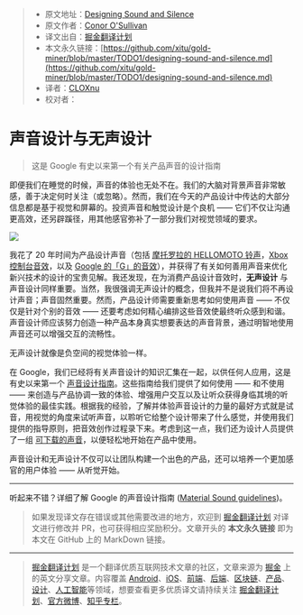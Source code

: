 > * 原文地址：[Designing Sound and Silence](https://medium.com/google-design/designing-sound-and-silence-1b9674301ec1)
> * 原文作者：[Conor O'Sullivan](https://medium.com/@conoros)
> * 译文出自：[掘金翻译计划](https://github.com/xitu/gold-miner)
> * 本文永久链接：[https://github.com/xitu/gold-miner/blob/master/TODO1/designing-sound-and-silence.md](https://github.com/xitu/gold-miner/blob/master/TODO1/designing-sound-and-silence.md)
> * 译者：[CLOXnu](https://github.com/CLOXnu/)
> * 校对者：

# 声音设计与无声设计

> 这是 Google 有史以来第一个有关产品声音的设计指南

即便我们在睡觉的时候，声音的体验也无处不在。我们的大脑对背景声音非常敏感，善于决定何时关注（或忽略）。然而，我们在今天的产品设计中传达的大部分信息都是基于视觉和屏幕的。投资声音和触觉设计是个良机 —— 它们不仅让沟通更高效，还另辟蹊径，用其他感官弥补了一部分我们对视觉领域的要求。

![](https://cdn-images-1.medium.com/max/6002/1*nQ84iSly5nrDkiNjPgHyUQ.png)

我花了 20 年时间为产品设计声音（包括 [摩托罗拉的 HELLOMOTO 铃声](https://soundcloud.com/musicandsound/moto-ringtone)，[Xbox 控制台音效](https://soundcloud.com/musicandsound/sets/xbox-sounds)，以及 [Google 的「G」的音效](https://design.google/library/sound-and-vision/)），并获得了有关如何善用声音来优化新兴技术的设计的宝贵见解。我还发现，在为消费产品设计音效时，**无声设计** 与声音设计同样重要。当然，我很强调无声设计的概念，但我并不是说我们将不再设计声音；声音固然重要。然而，产品设计师需要重新思考如何使用声音 —— 不仅仅是针对个别的音效 —— 还要考虑如何精心编排这些音效使最终听众感到和谐。声音设计师应该努力创造一种产品本身真实想要表达的声音背景，通过明智地使用声音还可以增强交互的流畅性。

无声设计就像是负空间的视觉体验一样。

在 Google，我们已经将有关声音设计的知识汇集在一起，以供任何人应用，这是有史以来第一个 [声音设计指南](https://material.io/design/sound/about-sound.html)。这些指南给我们提供了如何使用 —— 和不使用 —— 来创造与产品协调一致的体验、增强用户交互以及让听众获得身临其境的听觉体验的最佳实践。根据我的经验，了解并体验声音设计的力量的最好方式就是试音，用视觉的角度来试听声音，以聆听它给整个设计带来了什么感觉，并使用我们提供的指导原则，把音效创作过程录下来。考虑到这一点，我们还为设计人员提供了一组 [可下载的声音](http://material.io/design/sound/sound-resources.html)，以便轻松地开始在产品中使用。

声音设计和无声设计不仅可以让团队构建一个出色的产品，还可以培养一个更加感官的用户体验 —— 从听觉开始。

***

听起来不错？详细了解 Google 的声音设计指南 ([Material Sound guidelines](https://material.io/design/sound/about-sound.html))。

> 如果发现译文存在错误或其他需要改进的地方，欢迎到 [掘金翻译计划](https://github.com/xitu/gold-miner) 对译文进行修改并 PR，也可获得相应奖励积分。文章开头的 **本文永久链接** 即为本文在 GitHub 上的 MarkDown 链接。

---

> [掘金翻译计划](https://github.com/xitu/gold-miner) 是一个翻译优质互联网技术文章的社区，文章来源为 [掘金](https://juejin.im) 上的英文分享文章。内容覆盖 [Android](https://github.com/xitu/gold-miner#android)、[iOS](https://github.com/xitu/gold-miner#ios)、[前端](https://github.com/xitu/gold-miner#前端)、[后端](https://github.com/xitu/gold-miner#后端)、[区块链](https://github.com/xitu/gold-miner#区块链)、[产品](https://github.com/xitu/gold-miner#产品)、[设计](https://github.com/xitu/gold-miner#设计)、[人工智能](https://github.com/xitu/gold-miner#人工智能)等领域，想要查看更多优质译文请持续关注 [掘金翻译计划](https://github.com/xitu/gold-miner)、[官方微博](http://weibo.com/juejinfanyi)、[知乎专栏](https://zhuanlan.zhihu.com/juejinfanyi)。
